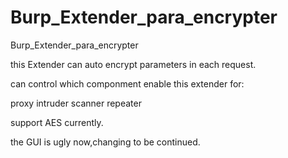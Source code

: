 # Burp_Extender_para_encrypter
Burp_Extender_para_encrypter

this Extender can auto encrypt parameters in each request.

can control which componment enable this extender for:

proxy
intruder
scanner
repeater

support AES currently.

the GUI is ugly now,changing to be continued.
